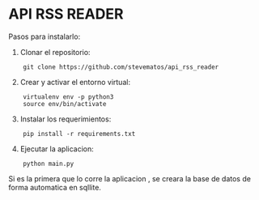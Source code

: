 # API RSS READER

Pasos para instalarlo:

1. Clonar el repositorio:

```.shell script
    git clone https://github.com/stevematos/api_rss_reader
```
  
2. Crear y activar el entorno virtual:
```.shell script
    virtualenv env -p python3
    source env/bin/activate
```
   

3. Instalar los requerimientos:
```.shell script
    pip install -r requirements.txt
```

4. Ejecutar la aplicacion:
```.shell script
    python main.py
```

Si es la primera que lo corre la aplicacion , se creara la base de datos de forma automatica
 en sqllite.